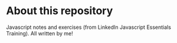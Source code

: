# About this repository

Javascript notes and exercises (from LinkedIn Javascript Essentials Training). All written by me!
